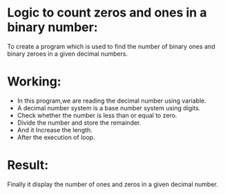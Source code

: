 # Logic to count zeros and ones in a binary number:
To create a program which is used to find the number of binary ones and binary zeroes in a given decimal numbers.
# Working:
- In this program,we are reading the decimal number using  variable.
- A decimal number system is a base number system using digits.
- Check whether the number is less than or equal to zero.
- Divide the number and store the remainder.
- And it Increase the length.
- After the execution of loop.
# Result:
 Finally it display the number of ones and zeros in a given decimal number.